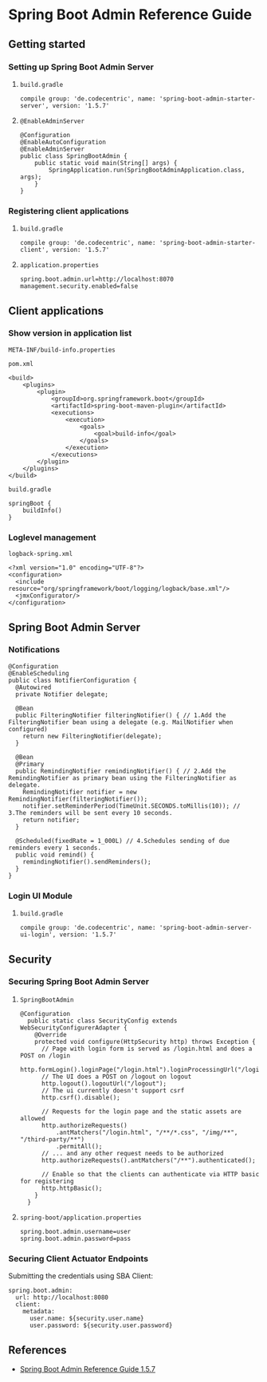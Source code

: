 # Spring Boot Admin Reference Guide

## Getting started

### Setting up Spring Boot Admin Server
1. `build.gradle`
	```
	compile group: 'de.codecentric', name: 'spring-boot-admin-starter-server', version: '1.5.7'
	```
1. `@EnableAdminServer`
	```
	@Configuration
	@EnableAutoConfiguration
	@EnableAdminServer
	public class SpringBootAdmin {
		public static void main(String[] args) {
			SpringApplication.run(SpringBootAdminApplication.class, args);
		}
	}
	```

### Registering client applications
1. `build.gradle`
	```
	compile group: 'de.codecentric', name: 'spring-boot-admin-starter-client', version: '1.5.7'
	```
1. `application.properties`
	```
	spring.boot.admin.url=http://localhost:8070
	management.security.enabled=false
	```

## Client applications

### Show version in application list
`META-INF/build-info.properties`

`pom.xml`
```
<build>
	<plugins>
		<plugin>
			<groupId>org.springframework.boot</groupId>
			<artifactId>spring-boot-maven-plugin</artifactId>
			<executions>
				<execution>
					<goals>
						<goal>build-info</goal>
					</goals>
				</execution>
			</executions>
		</plugin>
	</plugins>
</build>
```

`build.gradle`
```
springBoot {
    buildInfo()
}
```

### Loglevel management
`logback-spring.xml`
```
<?xml version="1.0" encoding="UTF-8"?>
<configuration>
  <include resource="org/springframework/boot/logging/logback/base.xml"/>
  <jmxConfigurator/>
</configuration>
```

## Spring Boot Admin Server

### Notifications
```
@Configuration
@EnableScheduling
public class NotifierConfiguration {
  @Autowired
  private Notifier delegate;

  @Bean
  public FilteringNotifier filteringNotifier() { // 1.Add the FilteringNotifier bean using a delegate (e.g. MailNotifier when configured)
    return new FilteringNotifier(delegate);
  }

  @Bean
  @Primary
  public RemindingNotifier remindingNotifier() { // 2.Add the RemindingNotifier as primary bean using the FilteringNotifier as delegate.
    RemindingNotifier notifier = new RemindingNotifier(filteringNotifier());
    notifier.setReminderPeriod(TimeUnit.SECONDS.toMillis(10)); // 3.The reminders will be sent every 10 seconds.
    return notifier;
  }

  @Scheduled(fixedRate = 1_000L) // 4.Schedules sending of due reminders every 1 seconds.
  public void remind() {
    remindingNotifier().sendReminders();
  }
}
```

### Login UI Module
1. `build.gradle`
	```
	compile group: 'de.codecentric', name: 'spring-boot-admin-server-ui-login', version: '1.5.7'
	```

## Security

### Securing Spring Boot Admin Server
1. `SpringBootAdmin`
	```
	@Configuration
	  public static class SecurityConfig extends WebSecurityConfigurerAdapter {
		@Override
		protected void configure(HttpSecurity http) throws Exception {
		  // Page with login form is served as /login.html and does a POST on /login
		  http.formLogin().loginPage("/login.html").loginProcessingUrl("/login").permitAll();
		  // The UI does a POST on /logout on logout
		  http.logout().logoutUrl("/logout");
		  // The ui currently doesn't support csrf
		  http.csrf().disable();
	
		  // Requests for the login page and the static assets are allowed
		  http.authorizeRequests()
			  .antMatchers("/login.html", "/**/*.css", "/img/**", "/third-party/**")
			  .permitAll();
		  // ... and any other request needs to be authorized
		  http.authorizeRequests().antMatchers("/**").authenticated();
	
		  // Enable so that the clients can authenticate via HTTP basic for registering
		  http.httpBasic();
		}
	  }
	```
1. `spring-boot/application.properties`
	```
	spring.boot.admin.username=user
	spring.boot.admin.password=pass
	```

### Securing Client Actuator Endpoints
Submitting the credentials using SBA Client:
```
spring.boot.admin:
  url: http://localhost:8080
  client:
    metadata:
      user.name: ${security.user.name}
      user.password: ${security.user.password}
```

## References
- [Spring Boot Admin Reference Guide 1.5.7](http://codecentric.github.io/spring-boot-admin/1.5.7/)